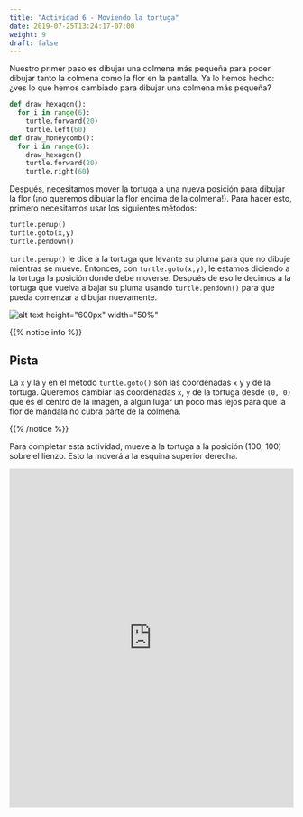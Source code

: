 ```yaml
---
title: "Actividad 6 - Moviendo la tortuga"
date: 2019-07-25T13:24:17-07:00
weight: 9
draft: false
---
```


Nuestro primer paso es dibujar una colmena más pequeña para poder dibujar tanto la colmena como la flor en la pantalla. Ya lo hemos hecho: ¿ves lo que hemos cambiado para dibujar una colmena más pequeña?

``` python
def draw_hexagon():
  for i in range(6):
    turtle.forward(20)
    turtle.left(60)
def draw_honeycomb():
  for i in range(6):
    draw_hexagon()
    turtle.forward(20)
    turtle.right(60)
```

Después, necesitamos mover la tortuga a una nueva posición para dibujar la flor (¡no queremos dibujar la flor encima de la colmena!). Para hacer esto, primero necesitamos usar los siguientes métodos:

``` python
turtle.penup() 
turtle.goto(x,y)
turtle.pendown()
```

`turtle.penup()` le dice a la tortuga que levante su pluma para que no dibuje mientras se mueve. Entonces, con `turtle.goto(x,y)`, le estamos diciendo a la tortuga la posición donde debe moverse. Después de eso le decimos a la tortuga que vuelva a bajar su pluma usando `turtle.pendown()` para que pueda comenzar a dibujar nuevamente. 

![alt text height="600px" width="50%"](../media/graph.png "Grafica")

{{% notice info %}}

## Pista

La `x` y la `y` en el método `turtle.goto()` son las coordenadas `x` y `y` de la tortuga. Queremos cambiar las coordenadas `x`, `y` de la tortuga desde `(0, 0)` que es el centro de la imagen, a algún lugar un poco mas lejos para que la flor de mandala no cubra parte de la colmena.

{{% /notice %}}

Para completar esta actividad, mueve a la tortuga a la posición (100, 100) sobre el lienzo. Esto la moverá a la esquina superior derecha.

<iframe src="https://trinket.io/embed/python/dee0f642ce" width="100%" height="600" frameborder="0" marginwidth="0" marginheight="0" allowfullscreen></iframe>